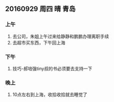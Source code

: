 ## 20160929 周四  晴   青岛

### 上午

1. 去公司，朱姐上午过来给静静和鹏鹏办理离职手续
2. 去超市买东西，下午回上海

### 下午

1. 技巧-郝培强tiny叔的书必须要去支持一下


### 晚上

1. 10点左右到上海，收拾收拾就去睡觉了
